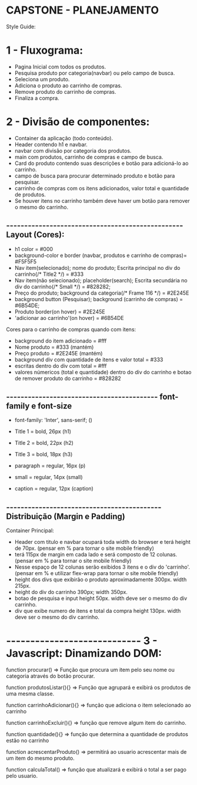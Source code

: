 # CAPSTONE - PLANEJAMENTO

Style Guide:

# 1 - Fluxograma:

- Pagina Inicial com todos os produtos.
- Pesquisa produto por categoria(navbar) ou pelo campo de busca.
- Seleciona um produto.
- Adiciona o produto ao carrinho de compras.
- Remove produto do carrinho de compras.
- Finaliza a compra.



# 2 - Divisão de componentes:

- Container da aplicação (todo conteúdo).
- Header contendo h1 e navbar.
- navbar com divisão por categoria dos produtos.
- main com produtos, carrinho de compras e campo de busca.
- Card do produto contendo suas descrições e botão para adicioná-lo ao carrinho.
- campo de busca para procurar determinado produto e botão para pesquisar.
- carrinho de compras com os itens adicionados, valor total e quantidade de produtos.
- Se houver itens no carrinho também deve haver um botão para remover o mesmo do carrinho.

## ------------------------------------------------- Layout (Cores):
- h1 color = #000
- background-color e border (navbar, produtos e carrinho de compras)= #F5F5F5
- Nav item(selecionado); nome do produto; Escrita principal no div do carrinho(/* Title2 */) = #333
- Nav item(não selecionado); placeholder(search); Escrita secundária no div do carrinho(/* Small */) = #828282;
- Preço do produto; background da categoria(/* Frame 116 */) = #2E245E
- background button (Pesquisar); background (carrinho de compras) = #6B54DE;
- Produto border(on hover) = #2E245E
- 'adicionar ao carrinho'(on hover) = #6B54DE

Cores para o carrinho de compras quando com itens: 
- background do item adicionado = #fff
- Nome produto = #333 (mantém)
- Preço produto = #2E245E (mantém)
- background div com quantidade de itens e valor total = #333
- escritas dentro do div com total = #fff
- valores númericos (total e quantidade) dentro do div do carrinho e botao de remover produto do carrinho = #828282
 

## ------------------------------------------ font-family e font-size
- font-family: 'Inter', sans-serif; (<style>
@import url('https://fonts.googleapis.com/css2?family=Inter:wght@300;400;500;600;700&display=swap');
</style>)

- Title 1 = bold, 26px (h1)
- Title 2 = bold, 22px (h2)
- Title 3 = bold, 18px (h3) 
- paragraph = regular, 16px (p)
- small = regular, 14px (small)
- caption = regular, 12px (caption)


## ------------------------------------------- Distribuição (Margin e Padding)
Container Principal:
- Header com titulo e navbar ocupará toda width do browser e terá height de 70px. (pensar em % para tornar o site mobile friendly) 
- terá 115px de margin em cada lado e será composto de 12 colunas. (pensar em % para tornar o site mobile friendly) 
- Nesse espaço de 12 colunas serão exibidos 3 itens e o div do 'carrinho'. (pensar em % e utilizar flex-wrap para tornar o site mobile friendly)
- height dos divs que exibirão o produto aproximadamente 300px. width 215px.
- height do div do carrinho 390px; width 350px. 
- botao de pesquisa e input height 50px. width deve ser o mesmo do div carrinho.
- div que exibe numero de itens e total da compra height 130px. width deve ser o mesmo do div carrinho.


# ---------------------------- 3 - Javascript: Dinamizando DOM:

function procurar() => Função que procura um item pelo seu nome ou categoria através do botão procurar. 

function produtosListar(){} => Função que agrupará e exibirá os produtos de uma mesma classe.

function carrinhoAdicionar(){} => função que adiciona o item selecionado ao carrinho

function carrinhoExcluir(){} => função que remove algum item do carrinho.

function quantidade(){} => função que determina a quantidade de produtos estão no carrinho

function acrescentarProduto() => permitirá ao usuario acrescentar mais de um item do mesmo produto.

function calculaTotal() => função que atualizará e exibirá o total a ser pago pelo usuario.